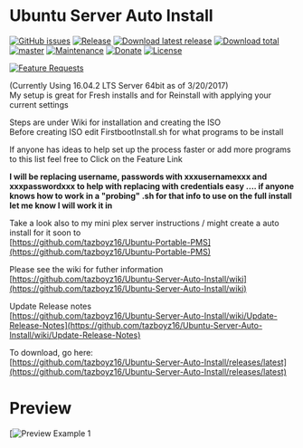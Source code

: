 # Ubuntu Server Auto Install 
    
[![GitHub issues](https://img.shields.io/github/issues/tazboyz16/Ubuntu-Server-Auto-Install.svg?style=flat)](https://github.com/tazboyz16/Ubuntu-Server-Auto-Install/issues)
[![Release](https://img.shields.io/github/release/tazboyz16/Ubuntu-Server-Auto-Install.svg?style=flat)](https://github.com/tazboyz16/Ubuntu-Server-Auto-Install/releases/latest)
[![Download latest release](https://img.shields.io/github/downloads/tazboyz16/Ubuntu-Server-Auto-Install/latest/total.svg)](https://github.com/tazboyz16/Ubuntu-Server-Auto-Install/releases/latest)
[![Download total](https://img.shields.io/github/downloads/tazboyz16/Ubuntu-Server-Auto-Install/total.svg)](https://github.com/tazboyz16/Ubuntu-Server-Auto-Install/releases)
[![master](https://img.shields.io/badge/Master-stable-green.svg?maxAge=2592000)]()
[![Maintenance](https://img.shields.io/maintenance/yes/2017.svg)]()
[![Donate](https://img.shields.io/badge/Donate-PayPal-green.svg)](https://www.paypal.com/cgi-bin/webscr?cmd=_donations&business=8A3H889FURE56&lc=US&item_name=Ubuntu%20Auto%20Install&currency_code=USD&bn=PP%2dDonationsBF%3abtn_donateCC_LG%2egif%3aNonHosted)
[![License](https://img.shields.io/badge/License-GNU%20GPL%20v3-blue.svg?style=flat)](http://www.gnu.org/licenses/gpl.html)
     
[![Feature Requests](https://i.imgur.com/mFO0OuX.png)](http://feathub.com/tazboyz16/Ubuntu-Server-Auto-Install)

(Currently Using 16.04.2 LTS Server 64bit as of 3/20/2017)   
My setup is great for Fresh installs and for Reinstall with applying your current settings   
   
Steps are under Wiki for installation and creating the ISO   
Before creating ISO edit FirstbootInstall.sh for what programs to be install   

If anyone has ideas to help set up the process faster or add more programs to this list feel free to Click on the Feature Link  
  
**I will be replacing username, passwords with xxxusernamexxx and xxxpasswordxxx to help with replacing with credentials easy .... if anyone knows how to work in a "probing" .sh for that info to use on the full install let me know I will work it in**  
   
Take a look also to my mini plex server instructions / might create a auto install for it soon to   
[https://github.com/tazboyz16/Ubuntu-Portable-PMS](https://github.com/tazboyz16/Ubuntu-Portable-PMS)   
  
Please see the wiki for futher information   
[https://github.com/tazboyz16/Ubuntu-Server-Auto-Install/wiki](https://github.com/tazboyz16/Ubuntu-Server-Auto-Install/wiki)
   
Update Release notes    
[https://github.com/tazboyz16/Ubuntu-Server-Auto-Install/wiki/Update-Release-Notes](https://github.com/tazboyz16/Ubuntu-Server-Auto-Install/wiki/Update-Release-Notes)
   
To download, go here:   
[https://github.com/tazboyz16/Ubuntu-Server-Auto-Install/releases/latest](https://github.com/tazboyz16/Ubuntu-Server-Auto-Install/releases/latest)    
  
# Preview  
[![Preview Example 1](https://i.imgur.com/ZCzZzLf.jpg)
